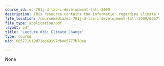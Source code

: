 ```yaml
---
course_id: ec-701j-d-lab-i-development-fall-2009
description: This resource contains the information regarding Climate Change.
file_location: /coursemedia/ec-701j-d-lab-i-development-fall-2009/605771919d71ed49197dba85777b70aa_MITEC_701JF09_lec36_nb.pdf
file_type: application/pdf
layout: pdf
title: 'Lecture #36: Climate Change'
type: course
uid: 605771919d71ed49197dba85777b70aa

---
```

None